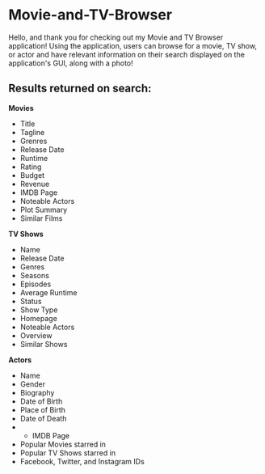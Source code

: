 # Movie-and-TV-Browser

Hello, and thank you for checking out my Movie and TV Browser application!
Using the application, users can browse for a movie, TV show, or actor and have relevant information on their search displayed on the application's GUI, along with a photo!

## Results returned on search:

**Movies**
* Title
* Tagline
* Grenres
* Release Date
* Runtime
* Rating
* Budget
* Revenue
* IMDB Page
* Noteable Actors
* Plot Summary
* Similar Films

**TV Shows**
* Name
* Release Date
* Genres
* Seasons
* Episodes
* Average Runtime
* Status
* Show Type
* Homepage
* Noteable Actors
* Overview
* Similar Shows

**Actors**
* Name
* Gender
* Biography
* Date of Birth
* Place of Birth
* Date of Death
* * IMDB Page
* Popular Movies starred in
* Popular TV Shows starred in
* Facebook, Twitter, and Instagram IDs

